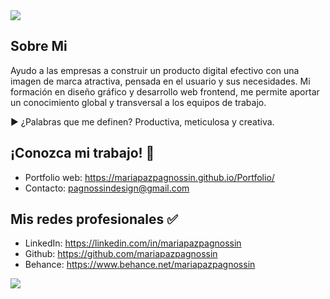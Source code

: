 <img src="https://mariapazpagnossin.com/assets/img/banner-github-3.png">

## Sobre Mi
Ayudo a las empresas a construir un producto digital efectivo con una imagen de marca atractiva, pensada en el usuario y sus necesidades. Mi formación en diseño gráfico y desarrollo web frontend, me permite aportar un conocimiento global y transversal a los equipos de trabajo.

▶ ¿Palabras que me definen? Productiva, meticulosa y creativa.

## ¡Conozca mi trabajo! 📌
- Portfolio web: https://mariapazpagnossin.github.io/Portfolio/
- Contacto: pagnossindesign@gmail.com

## Mis redes profesionales ✅
- LinkedIn: https://linkedin.com/in/mariapazpagnossin
- Github: https://github.com/mariapazpagnossin
- Behance: https://www.behance.net/mariapazpagnossin


<img src="https://mariapazpagnossin.com/assets/img/banner-github-new.jpg">
